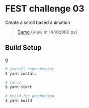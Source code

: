 # FEST challenge 03
Create a scroll based animation

> [Demo](https://scroll-based-animation.christofferberg.now.sh/) (View in 1440x900 px)

## Build Setup
g
```bash
# install dependencies
$ yarn install

# serve
$ yarn start

# build for production
$ yarn build
```
